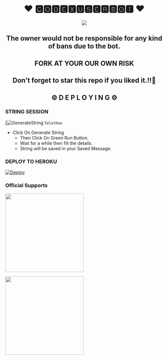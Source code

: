 <h1 align="center">❤️ 🅲🅾🅳🅴🆇🆄🆂🅴🆁🅱🅾🆃 ❤️</h1>

<p align="center">
  <img src="https://te.legra.ph/file/b16c061f699e68b6ad9fc.jpg">
</p>

  <h2 align= "center" >The owner would not be responsible for any kind of bans due to the bot.</h2>
  
<h2 align="center">FORK AT  YOUR OUR OWN RISK</h1>

<h2 align ="center">Don't forget to star this repo if you liked it.!!💝</h2>

<h2 align="center">⚙️ D E P L O Y I N G ⚙️</h2>




<h3>  STRING SESSION  </h3>
  
 
[![GenerateString](https://replit.com/@Black-hathat2/CODEXUSERBOT-SESSION?v=1) ``Telethon``


- Click On Generate String
    - Then Click On Green Run Button.
    - Wait for a while then fill the details.
    - String will be saved in your Saved Message.


<h3> DEPLOY TO HEROKU </h3>

[![Deploy](https://www.herokucdn.com/deploy/button.svg)](https://heroku.com/deploy)


### Official Supports

   <a href="https://t.me/Codex_info_0"><img src="https://img.shields.io/badge/Channel%20Support%3F-yes-green?&style=flat-square?&logo=telegram" width=250px></a></p>
   <a href="https://t.me/Codex_user"><img src="https://img.shields.io/badge/Group%20Support%3F-yes-green?&style=flat-square?&logo=telegram" width=250px></a></p>





















